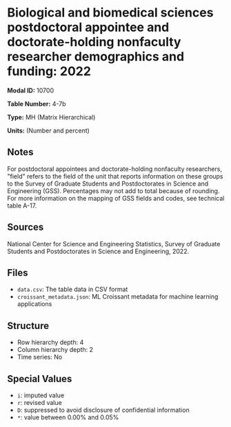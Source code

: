 # Biological and biomedical sciences postdoctoral appointee and doctorate-holding nonfaculty researcher demographics and funding: 2022

**Modal ID:** 10700

**Table Number:** 4-7b

**Type:** MH (Matrix Hierarchical)

**Units:** (Number and percent)

## Notes

For postdoctoral appointees and doctorate-holding nonfaculty researchers, "field" refers to the field of the unit that reports information on these groups to the Survey of Graduate Students and Postdoctorates in Science and Engineering (GSS). Percentages may not add to total because of rounding. For more information on the mapping of GSS fields and codes, see technical table A-17.

## Sources

National Center for Science and Engineering Statistics, Survey of Graduate Students and Postdoctorates in Science and Engineering, 2022.

## Files

- `data.csv`: The table data in CSV format
- `croissant_metadata.json`: ML Croissant metadata for machine learning applications

## Structure

- Row hierarchy depth: 4
- Column hierarchy depth: 2
- Time series: No

## Special Values

- `i`: imputed value
- `r`: revised value
- `D`: suppressed to avoid disclosure of confidential information
- `*`: value between 0.00% and 0.05%
